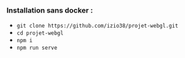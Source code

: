 ### Installation sans docker :
* `git clone https://github.com/izio38/projet-webgl.git`
* `cd projet-webgl`
* `npm i`
* `npm run serve`
